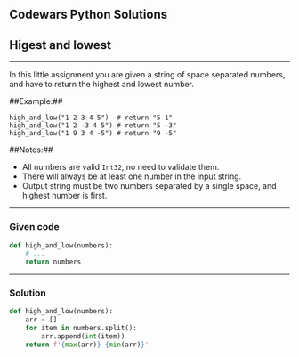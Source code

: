 
Codewars Python Solutions
---
## Higest and lowest <br>
---
In this little assignment you are given a string of space separated numbers, and have to return the highest and lowest number.

##Example:##
```
high_and_low("1 2 3 4 5")  # return "5 1"
high_and_low("1 2 -3 4 5") # return "5 -3"
high_and_low("1 9 3 4 -5") # return "9 -5"
```
##Notes:##

- All numbers are valid ```Int32```, no need to validate them.
- There will always be at least one number in the input string.
- Output string must be two numbers separated by a single space, and highest number is first.

---
### Given code
```python
def high_and_low(numbers):
    # ...
    return numbers
```
---
### Solution
```python
def high_and_low(numbers):
    arr = []
    for item in numbers.split():
        arr.append(int(item))
    return f'{max(arr)} {min(arr)}'
```
